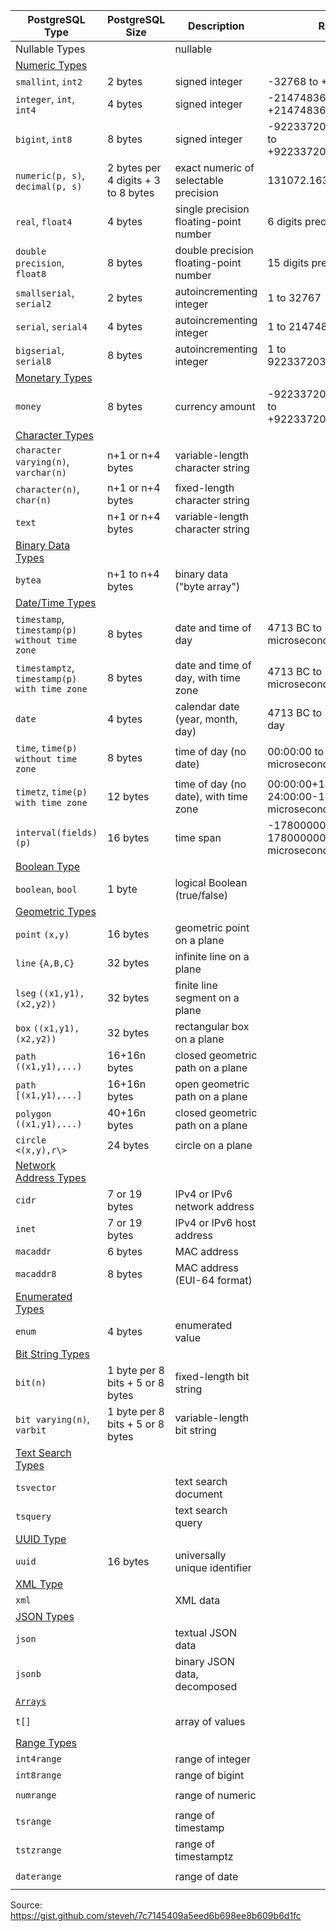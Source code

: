 | PostgreSQL Type                                                                                 | PostgreSQL Size                     | Description                            | Range                                              | Diesel Type                                                                                                                                                                | Rust Type                                                                                                                                                                                                                                                                                                                                |
| ----------------------------------------------------------------------------------------------- | ----------------------------------- | -------------------------------------- | -------------------------------------------------- | -------------------------------------------------------------------------------------------------------------------------------------------------------------------------- | ---------------------------------------------------------------------------------------------------------------------------------------------------------------------------------------------------------------------------------------------------------------------------------------------------------------------------------------- |
| Nullable Types                                                                                  |                                     | nullable                               |                                                    | [`Nullable`](http://docs.diesel.rs/diesel/sql_types/struct.Nullable.html)`<T>`                                                                                             | [`Option`](https://doc.rust-lang.org/std/option/enum.Option.html)`<T>`                                                                                                                                                                                                                                                                   |
| [Numeric Types](https://www.postgresql.org/docs/current/static/datatype-numeric.html)           |
| `smallint`, `int2`                                                                              | 2 bytes                             | signed integer                         | -32768 to +32767                                   | [`SmallInt`](http://docs.diesel.rs/diesel/sql_types/struct.SmallInt.html)                                                                                                  | [`i16`](https://doc.rust-lang.org/std/primitive.i16.html)                                                                                                                                                                                                                                                                                |
| `integer`, `int`, `int4`                                                                        | 4 bytes                             | signed integer                         | -2147483648 to +2147483647                         | [`Integer`](http://docs.diesel.rs/diesel/sql_types/struct.Integer.html)                                                                                                    | [`i32`](https://doc.rust-lang.org/std/primitive.i32.html)                                                                                                                                                                                                                                                                                |
| `bigint`, `int8`                                                                                | 8 bytes                             | signed integer                         | -9223372036854775808 to +9223372036854775807       | [`BigInt`](http://docs.diesel.rs/diesel/sql_types/struct.BigInt.html)                                                                                                      | [`i64`](https://doc.rust-lang.org/std/primitive.i64.html)                                                                                                                                                                                                                                                                                |
| `numeric(p, s)`, `decimal(p, s)`                                                                | 2 bytes per 4 digits + 3 to 8 bytes | exact numeric of selectable precision  | 131072.16383 digits                                | [`Numeric`](http://docs.diesel.rs/diesel/sql_types/struct.Numeric.html)                                                                                                    | [`bigdecimal::BigDecimal`](http://docs.diesel.rs/bigdecimal/struct.BigDecimal.html)                                                                                                                                                                                                                                                      |
| `real`, `float4`                                                                                | 4 bytes                             | single precision floating-point number | 6 digits precision                                 | [`Float`](http://docs.diesel.rs/diesel/sql_types/struct.Float.html)                                                                                                        | [`f32`](https://doc.rust-lang.org/std/primitive.f32.html)                                                                                                                                                                                                                                                                                |
| `double precision`, `float8`                                                                    | 8 bytes                             | double precision floating-point number | 15 digits precision                                | [`Double`](http://docs.diesel.rs/diesel/sql_types/struct.Double.html)                                                                                                      | [`f64`](https://doc.rust-lang.org/std/primitive.f64.html)                                                                                                                                                                                                                                                                                |
| `smallserial`, `serial2`                                                                        | 2 bytes                             | autoincrementing integer               | 1 to 32767                                         | [`SmallInt`](http://docs.diesel.rs/diesel/sql_types/struct.SmallInt.html)                                                                                                  | [`i16`](https://doc.rust-lang.org/std/primitive.i16.html)                                                                                                                                                                                                                                                                                |
| `serial`, `serial4`                                                                             | 4 bytes                             | autoincrementing integer               | 1 to 2147483647                                    | [`Integer`](http://docs.diesel.rs/diesel/sql_types/struct.Integer.html)                                                                                                    | [`i32`](https://doc.rust-lang.org/std/primitive.i32.html)                                                                                                                                                                                                                                                                                |
| `bigserial`, `serial8`                                                                          | 8 bytes                             | autoincrementing integer               | 1 to 9223372036854775807                           | [`BigInt`](http://docs.diesel.rs/diesel/sql_types/struct.BigInt.html)                                                                                                      | [`i64`](https://doc.rust-lang.org/std/primitive.i64.html)                                                                                                                                                                                                                                                                                |
| [Monetary Types](https://www.postgresql.org/docs/current/static/datatype-money.html)            |
| `money`                                                                                         | 8 bytes                             | currency amount                        | -92233720368547758.08 to +92233720368547758.07     | [`Money`](http://docs.diesel.rs/diesel/pg/types/sql_types/struct.Money.html)                                                                                               | [`Cents`](http://docs.diesel.rs/diesel/pg/data_types/struct.Cents.html)                                                                                                                                                                                                                                                                  |
| [Character Types](https://www.postgresql.org/docs/current/static/datatype-character.html)       |
| `character varying(n)`, `varchar(n)`                                                            | n+1 or n+4 bytes                    | variable-length character string       |                                                    | [`Text`](http://docs.diesel.rs/diesel/sql_types/struct.Text.html)                                                                                                          | [`String`](https://doc.rust-lang.org/std/string/struct.String.html), `&`[`str`](https://doc.rust-lang.org/std/primitive.str.html)                                                                                                                                                                                                        |
| `character(n)`, `char(n)`                                                                       | n+1 or n+4 bytes                    | fixed-length character string          |                                                    | [`Text`](http://docs.diesel.rs/diesel/sql_types/struct.Text.html)                                                                                                          | [`String`](https://doc.rust-lang.org/std/string/struct.String.html), `&`[`str`](https://doc.rust-lang.org/std/primitive.str.html)                                                                                                                                                                                                        |
| `text `                                                                                         | n+1 or n+4 bytes                    | variable-length character string       |                                                    | [`Text`](http://docs.diesel.rs/diesel/sql_types/struct.Text.html)                                                                                                          | [`String`](https://doc.rust-lang.org/std/string/struct.String.html), `&`[`str`](https://doc.rust-lang.org/std/primitive.str.html)                                                                                                                                                                                                        |
| [Binary Data Types](https://www.postgresql.org/docs/current/static/datatype-binary.html)        |
| `bytea`                                                                                         | n+1 to n+4 bytes                    | binary data ("byte array")             |                                                    | [`Binary`](http://docs.diesel.rs/diesel/sql_types/struct.Binary.html)                                                                                                      | [`Vec`](https://doc.rust-lang.org/std/vec/struct.Vec.html)`<`[`u8`](https://doc.rust-lang.org/std/primitive.u8.html)`>`, `&`[`u8`](https://doc.rust-lang.org/std/primitive.u8.html)                                                                                                                                                      |
| [Date/Time Types](https://www.postgresql.org/docs/current/static/datatype-datetime.html)        |
| `timestamp`, `timestamp(p) without time zone`                                                   | 8 bytes                             | date and time of day                   | 4713 BC to 294276 AD, 1 microsecond                | [`Timestamp`](http://docs.diesel.rs/diesel/sql_types/struct.Timestamp.html)                                                                                                | [`chrono::NaiveDateTime`](http://docs.diesel.rs/chrono/naive/struct.NaiveDateTime.html)                                                                                                                                                                                                                                                  |
| `timestamptz`, `timestamp(p) with time zone`                                                    | 8 bytes                             | date and time of day, with time zone   | 4713 BC to 294276 AD, 1 microsecond                | [`Timestamptz`](http://docs.diesel.rs/diesel/pg/types/sql_types/struct.Timestamptz.html)                                                                                   | [`chrono::DateTime`](http://docs.diesel.rs/chrono/struct.DateTime.html)                                                                                                                                                                                                                                                                  |
| `date`                                                                                          | 4 bytes                             | calendar date (year, month, day)       | 4713 BC to 5874897 AD, 1 day                       | [`Date`](http://docs.diesel.rs/diesel/sql_types/struct.Date.html)                                                                                                          | [`chrono::NaiveDate`](http://docs.diesel.rs/chrono/naive/struct.NaiveDate.html)                                                                                                                                                                                                                                                          |
| `time`, `time(p) without time zone`                                                             | 8 bytes                             | time of day (no date)                  | 00:00:00 to 24:00:00, 1 microsecond                | [`Time`](http://docs.diesel.rs/diesel/sql_types/struct.Time.html)                                                                                                          | [`chrono::NaiveTime`](http://docs.diesel.rs/chrono/naive/struct.NaiveTime.html)                                                                                                                                                                                                                                                          |
| `timetz`, `time(p) with time zone`                                                              | 12 bytes                            | time of day (no date), with time zone  | 00:00:00+1459 to 24:00:00-1459, 1 microsecond      |                                                                                                                                                                            |
| `interval(fields)(p)`                                                                           | 16 bytes                            | time span                              | -178000000 years to 178000000 years, 1 microsecond | [`Interval`](http://docs.diesel.rs/diesel/sql_types/struct.Interval.html)                                                                                                  | [`PgInterval`](http://docs.diesel.rs/diesel/pg/data_types/struct.PgInterval.html)                                                                                                                                                                                                                                                        |
| [Boolean Type](https://www.postgresql.org/docs/current/static/datatype-boolean.html)            |
| `boolean`, `bool`                                                                               | 1 byte                              | logical Boolean (true/false)           |                                                    | [`Bool`](http://docs.diesel.rs/diesel/sql_types/struct.Bool.html)                                                                                                          | [`bool`](https://doc.rust-lang.org/std/primitive.bool.html)                                                                                                                                                                                                                                                                              |
| [Geometric Types](https://www.postgresql.org/docs/current/static/datatype-geometric.html)       |
| `point` `(x,y)`                                                                                 | 16 bytes                            | geometric point on a plane             |                                                    |
| `line` `{A,B,C}`                                                                                | 32 bytes                            | infinite line on a plane               |                                                    |
| `lseg` `((x1,y1),(x2,y2))`                                                                      | 32 bytes                            | finite line segment on a plane         |                                                    |
| `box` `((x1,y1),(x2,y2))`                                                                       | 32 bytes                            | rectangular box on a plane             |                                                    |
| `path` `((x1,y1),...)`                                                                          | 16+16n bytes                        | closed geometric path on a plane       |                                                    |
| `path` `[(x1,y1),...]`                                                                          | 16+16n bytes                        | open geometric path on a plane         |                                                    |
| `polygon` `((x1,y1),...)`                                                                       | 40+16n bytes                        | closed geometric path on a plane       |                                                    |
| `circle` `<(x,y),r\>`                                                                           | 24 bytes                            | circle on a plane                      |                                                    |
| [Network Address Types](https://www.postgresql.org/docs/current/static/datatype-net-types.html) |
| `cidr`                                                                                          | 7 or 19 bytes                       | IPv4 or IPv6 network address           |                                                    | [`Cidr`](http://docs.diesel.rs/diesel/pg/types/sql_types/struct.Cidr.html)                                                                                                 | [`ipnetwork::IpNetwork`](http://docs.diesel.rs/ipnetwork/enum.IpNetwork.html)                                                                                                                                                                                                                                                            |
| `inet`                                                                                          | 7 or 19 bytes                       | IPv4 or IPv6 host address              |                                                    | [`Inet`](http://docs.diesel.rs/diesel/pg/types/sql_types/struct.Inet.html)                                                                                                 | [`ipnetwork::IpNetwork`](http://docs.diesel.rs/ipnetwork/enum.IpNetwork.html)                                                                                                                                                                                                                                                            |
| `macaddr`                                                                                       | 6 bytes                             | MAC address                            |                                                    | [`MacAddr`](http://docs.diesel.rs/diesel/pg/types/sql_types/struct.MacAddr.html)                                                                                           | `[`[`u8`](https://doc.rust-lang.org/std/primitive.u8.html)`; 6]`                                                                                                                                                                                                                                                                         |
| `macaddr8`                                                                                      | 8 bytes                             | MAC address (EUI-64 format)            |                                                    |
| [Enumerated Types](https://www.postgresql.org/docs/current/static/datatype-enum.html)           |
| `enum`                                                                                          | 4 bytes                             | enumerated value                       |                                                    | (user-defined)                                                                                                                                                             | [`String`](https://doc.rust-lang.org/std/string/struct.String.html), [`enum`](https://doc.rust-lang.org/book/first-edition/enums.html)                                                                                                                                                                                                   |
| [Bit String Types](https://www.postgresql.org/docs/current/static/datatype-bit.html)            |
| `bit(n)`                                                                                        | 1 byte per 8 bits + 5 or 8 bytes    | fixed-length bit string                |                                                    |
| `bit varying(n)`, `varbit`                                                                      | 1 byte per 8 bits + 5 or 8 bytes    | variable-length bit string             |                                                    |
| [Text Search Types](https://www.postgresql.org/docs/current/static/datatype-textsearch.html)    |
| `tsvector`                                                                                      |                                     | text search document                   |                                                    | `TsVector`                                                                                                                                                                 |
| `tsquery`                                                                                       |                                     | text search query                      |                                                    | `TsQuery`                                                                                                                                                                  |
| [UUID Type](https://www.postgresql.org/docs/current/static/datatype-uuid.html)                  |
| `uuid`                                                                                          | 16 bytes                            | universally unique identifier          |                                                    | [`Uuid`](http://docs.diesel.rs/diesel/pg/types/sql_types/struct.Uuid.html)                                                                                                 | [`uuid::Uuid`](https://docs.rs/uuid/0.5.1/uuid/struct.Uuid.html)                                                                                                                                                                                                                                                                         |
| [XML Type](https://www.postgresql.org/docs/current/static/datatype-xml.html)                    |
| `xml`                                                                                           |                                     | XML data                               |                                                    |
| [JSON Types](https://www.postgresql.org/docs/current/static/datatype-json.html)                 |
| `json`                                                                                          |                                     | textual JSON data                      |                                                    | [`Json`](http://docs.diesel.rs/diesel/pg/types/sql_types/struct.Json.html)                                                                                                 | [`serde_json::Value`](http://docs.diesel.rs/serde_json/value/enum.Value.html)                                                                                                                                                                                                                                                            |
| `jsonb`                                                                                         |                                     | binary JSON data, decomposed           |                                                    | [`Jsonb`](http://docs.diesel.rs/diesel/pg/types/sql_types/struct.Jsonb.html)                                                                                               | [`serde_json::Value`](http://docs.diesel.rs/serde_json/value/enum.Value.html)                                                                                                                                                                                                                                                            |
| [`Arrays`](https://www.postgresql.org/docs/current/static/arrays.html)                          |
| `t[]`                                                                                           |                                     | array of values                        |                                                    | [`Array`](http://docs.diesel.rs/diesel/pg/types/sql_types/struct.Array.html)`<T>`                                                                                          | [`Vec`](https://doc.rust-lang.org/std/vec/struct.Vec.html)`<T>`, [`Vec`](https://doc.rust-lang.org/std/vec/struct.Vec.html)`<`[`Option`](https://doc.rust-lang.org/std/option/enum.Option.html)`<T>>`, `&[T]`, `&[`[`Option`](https://doc.rust-lang.org/std/option/enum.Option.html)`<T>]`                                               |
| [Range Types](https://www.postgresql.org/docs/current/static/rangetypes.html)                   |
| `int4range`                                                                                     |                                     | range of integer                       |                                                    | [`Range`](http://docs.diesel.rs/diesel/pg/types/sql_types/struct.Range.html)`<`[`Integer`](http://docs.diesel.rs/diesel/sql_types/struct.Integer.html)`>`                  | `(`[`Bound`](https://doc.rust-lang.org/std/collections/enum.Bound.html)`<`[`i32`](https://doc.rust-lang.org/std/primitive.i32.html)`>, `[`Bound`](https://doc.rust-lang.org/std/collections/enum.Bound.html)`<`[`i32`](https://doc.rust-lang.org/std/primitive.i32.html)`>)`                                                             |
| `int8range`                                                                                     |                                     | range of bigint                        |                                                    | [`Range`](http://docs.diesel.rs/diesel/pg/types/sql_types/struct.Range.html)`<`[`BigInt`](http://docs.diesel.rs/diesel/sql_types/struct.BigInt.html)`>`                    | `(`[`Bound`](https://doc.rust-lang.org/std/collections/enum.Bound.html)`<`[`i64`](https://doc.rust-lang.org/std/primitive.i64.html)`>, `[`Bound`](https://doc.rust-lang.org/std/collections/enum.Bound.html)`<`[`i64`](https://doc.rust-lang.org/std/primitive.i64.html)`>)`                                                             |
| `numrange`                                                                                      |                                     | range of numeric                       |                                                    | [`Range`](http://docs.diesel.rs/diesel/pg/types/sql_types/struct.Range.html)`<`[`Numeric`](http://docs.diesel.rs/diesel/sql_types/struct.Numeric.html)`>`                  | `(`[`Bound`](https://doc.rust-lang.org/std/collections/enum.Bound.html)`<`[`bigdecimal::BigDecimal`](http://docs.diesel.rs/bigdecimal/struct.BigDecimal.html)`>, `[`Bound`](https://doc.rust-lang.org/std/collections/enum.Bound.html)`<`[`bigdecimal::BigDecimal`](http://docs.diesel.rs/bigdecimal/struct.BigDecimal.html)`>)`         |
| `tsrange`                                                                                       |                                     | range of timestamp                     |                                                    | [`Range`](http://docs.diesel.rs/diesel/pg/types/sql_types/struct.Range.html)`<`[`Timestamp`](http://docs.diesel.rs/diesel/sql_types/struct.Timestamp.html)`>`              | `(`[`Bound`](https://doc.rust-lang.org/std/collections/enum.Bound.html)`<`[`chrono::NaiveDateTime`](http://docs.diesel.rs/chrono/naive/struct.NaiveDateTime.html)`>, `[`Bound`](https://doc.rust-lang.org/std/collections/enum.Bound.html)`<`[`chrono::NaiveDateTime`](http://docs.diesel.rs/chrono/naive/struct.NaiveDateTime.html)`>)` |
| `tstzrange`                                                                                     |                                     | range of timestamptz                   |                                                    | [`Range`](http://docs.diesel.rs/diesel/pg/types/sql_types/struct.Range.html)`<`[`Timestamptz`](http://docs.diesel.rs/diesel/pg/types/sql_types/struct.Timestamptz.html)`>` | `(`[`Bound`](https://doc.rust-lang.org/std/collections/enum.Bound.html)`<`[`chrono::DateTime`](http://docs.diesel.rs/chrono/struct.DateTime.html)`>, `[`Bound`](https://doc.rust-lang.org/std/collections/enum.Bound.html)`<`[`chrono::DateTime`](http://docs.diesel.rs/chrono/struct.DateTime.html)`>)`                                 |
| `daterange`                                                                                     |                                     | range of date                          |                                                    | [`Range`](http://docs.diesel.rs/diesel/pg/types/sql_types/struct.Range.html)`<`[`Date`](http://docs.diesel.rs/diesel/sql_types/struct.Date.html)`>`                        | `(`[`Bound`](https://doc.rust-lang.org/std/collections/enum.Bound.html)`<`[`chrono::NaiveDate`](http://docs.diesel.rs/chrono/naive/struct.NaiveDate.html)`>, `[`Bound`](https://doc.rust-lang.org/std/collections/enum.Bound.html)`<`[`chrono::NaiveDate`](http://docs.diesel.rs/chrono/naive/struct.NaiveDate.html)`>)`                 |

Source: https://gist.github.com/steveh/7c7145409a5eed6b698ee8b609b6d1fc
